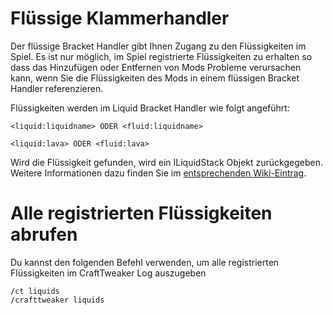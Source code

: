 # Flüssige Klammerhandler

Der flüssige Bracket Handler gibt Ihnen Zugang zu den Flüssigkeiten im Spiel. Es ist nur möglich, im Spiel registrierte Flüssigkeiten zu erhalten so dass das Hinzufügen oder Entfernen von Mods Probleme verursachen kann, wenn Sie die Flüssigkeiten des Mods in einem flüssigen Bracket Handler referenzieren.

Flüssigkeiten werden im Liquid Bracket Handler wie folgt angeführt:

```zenscript
<liquid:liquidname> ODER <fluid:liquidname>

<liquid:lava> ODER <fluid:lava>
```

Wird die Flüssigkeit gefunden, wird ein ILiquidStack Objekt zurückgegeben. Weitere Informationen dazu finden Sie im [entsprechenden Wiki-Eintrag](/Vanilla/Liquids/ILiquidStack/).

# Alle registrierten Flüssigkeiten abrufen

Du kannst den folgenden Befehl verwenden, um alle registrierten Flüssigkeiten im CraftTweaker Log auszugeben

    /ct liquids
    /crafttweaker liquids